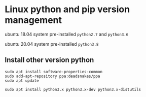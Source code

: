 # Linux python and pip version management

ubuntu 18.04 system pre-installed `python2.7` and `python3.6`

ubuntu 20.04 system pre-installed `python3.8`

## Install other version python
```
sudo apt install software-properties-common
sudo add-apt-repository ppa:deadsnakes/ppa
sudo apt update
```

```
sudo apt install python3.x python3.x-dev python3.x-distutils
```
